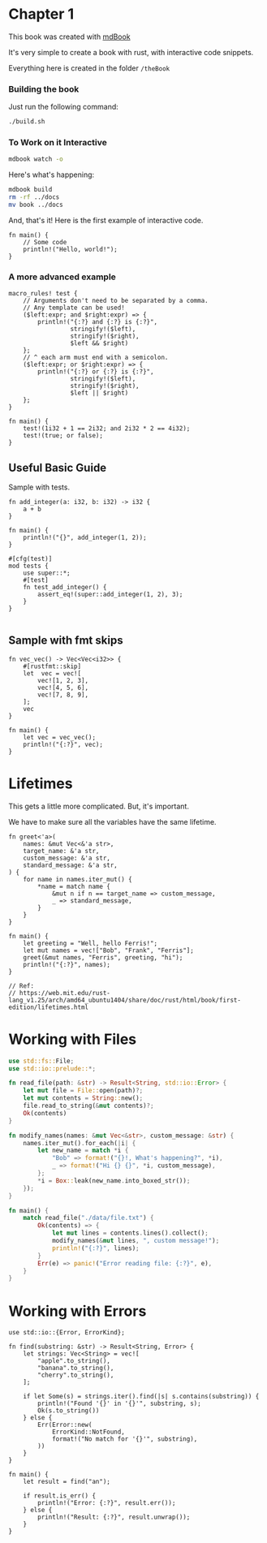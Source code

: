 # Chapter 1

This book was created with [mdBook](https://github.com/rust-lang/mdBook)

It's very simple to create a book with rust, with
interactive code snippets.

Everything here is created in the folder `/theBook`

### Building the book
Just run the following command:

```bash
./build.sh
```

### To Work on it Interactive

```bash
mdbook watch -o
```

Here's what's happening:

```bash
mdbook build
rm -rf ../docs
mv book ../docs
```

And, that's it!  Here is the first example of
interactive code.

```rust,editable
fn main() {
    // Some code
    println!("Hello, world!");
}
```

### A more advanced example

```rust,editable
macro_rules! test {
    // Arguments don't need to be separated by a comma.
    // Any template can be used!
    ($left:expr; and $right:expr) => {
        println!("{:?} and {:?} is {:?}",
                 stringify!($left),
                 stringify!($right),
                 $left && $right)
    };
    // ^ each arm must end with a semicolon.
    ($left:expr; or $right:expr) => {
        println!("{:?} or {:?} is {:?}",
                 stringify!($left),
                 stringify!($right),
                 $left || $right)
    };
}

fn main() {
    test!(1i32 + 1 == 2i32; and 2i32 * 2 == 4i32);
    test!(true; or false);
}
```

## Useful Basic Guide

Sample with tests.

```rust,editable
fn add_integer(a: i32, b: i32) -> i32 {
    a + b
}

fn main() {
    println!("{}", add_integer(1, 2));
}

#[cfg(test)]
mod tests {
    use super::*;
    #[test]
    fn test_add_integer() {
        assert_eq!(super::add_integer(1, 2), 3);
    }
}


```

## Sample with fmt skips

```rust,editable
fn vec_vec() -> Vec<Vec<i32>> {
    #[rustfmt::skip]
    let  vec = vec![
        vec![1, 2, 3],
        vec![4, 5, 6],
        vec![7, 8, 9],
    ];
    vec
}

fn main() {
    let vec = vec_vec();
    println!("{:?}", vec);
}
```

# Lifetimes

This gets a little more complicated.  But, it's important.

We have to make sure all the variables have the same lifetime.

```rust,editable
fn greet<'a>(
    names: &mut Vec<&'a str>,
    target_name: &'a str,
    custom_message: &'a str,
    standard_message: &'a str,
) {
    for name in names.iter_mut() {
        *name = match name {
            &mut n if n == target_name => custom_message,
            _ => standard_message,
        }
    }
}

fn main() {
    let greeting = "Well, hello Ferris!";
    let mut names = vec!["Bob", "Frank", "Ferris"];
    greet(&mut names, "Ferris", greeting, "hi");
    println!("{:?}", names);
}

// Ref:
// https://web.mit.edu/rust-lang_v1.25/arch/amd64_ubuntu1404/share/doc/rust/html/book/first-edition/lifetimes.html
```

# Working with Files

```rust
use std::fs::File;
use std::io::prelude::*;

fn read_file(path: &str) -> Result<String, std::io::Error> {
    let mut file = File::open(path)?;
    let mut contents = String::new();
    file.read_to_string(&mut contents)?;
    Ok(contents)
}

fn modify_names(names: &mut Vec<&str>, custom_message: &str) {
    names.iter_mut().for_each(|i| {
        let new_name = match *i {
            "Bob" => format!("{}!, What's happening?", *i),
            _ => format!("Hi {} {}", *i, custom_message),
        };
        *i = Box::leak(new_name.into_boxed_str());
    });
}

fn main() {
    match read_file("./data/file.txt") {
        Ok(contents) => {
            let mut lines = contents.lines().collect();
            modify_names(&mut lines, ", custom message!");
            println!("{:?}", lines);
        }
        Err(e) => panic!("Error reading file: {:?}", e),
    }
}
```

# Working with Errors

```rust,editable
use std::io::{Error, ErrorKind};

fn find(substring: &str) -> Result<String, Error> {
    let strings: Vec<String> = vec![
        "apple".to_string(),
        "banana".to_string(),
        "cherry".to_string(),
    ];

    if let Some(s) = strings.iter().find(|s| s.contains(substring)) {
        println!("Found '{}' in '{}'", substring, s);
        Ok(s.to_string())
    } else {
        Err(Error::new(
            ErrorKind::NotFound,
            format!("No match for '{}'", substring),
        ))
    }
}

fn main() {
    let result = find("an");

    if result.is_err() {
        println!("Error: {:?}", result.err());
    } else {
        println!("Result: {:?}", result.unwrap());
    }
}


```




